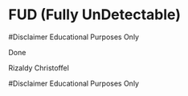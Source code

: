 # FUD (Fully UnDetectable)

#Disclaimer Educational Purposes Only

Done

Rizaldy Christoffel

#Disclaimer Educational Purposes Only
